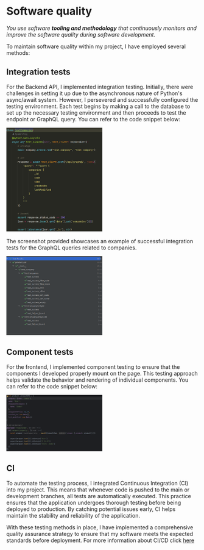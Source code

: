 # Software quality
*You use software **tooling and methodology** that continuously monitors and improve the software quality during software development.*

To maintain software quality within my project, I have employed several methods:

## Integration tests

For the Backend API, I implemented integration testing. Initially, there were challenges in setting it up due to the asynchronous nature of Python's async/await system. However, I persevered and successfully configured the testing environment. Each test begins by making a call to the database to set up the necessary testing environment and then proceeds to test the endpoint or GraphQL query. You can refer to the code snippet below:

<img src="https://github.com/Spider-Frog/fontys-portfolio-s3/blob/main/ProofLearningOutcomes/Images/integration_tests_code.png?raw=true" alt="Integration tests code" width="50%" height="50%" />

The screenshot provided showcases an example of successful integration tests for the GraphQL queries related to companies.

<img src="https://github.com/Spider-Frog/fontys-portfolio-s3/blob/main/ProofLearningOutcomes/Images/integration_tests_passed.png?raw=true" alt="Integration tests passed" width="50%" height="50%" />


## Component tests

For the frontend, I implemented component testing to ensure that the components I developed properly mount on the page. This testing approach helps validate the behavior and rendering of individual components. You can refer to the code snippet below:

<img src="https://github.com/Spider-Frog/fontys-portfolio-s3/blob/main/ProofLearningOutcomes/Images/component_tests_code.png?raw=true" alt="Component tests code" width="50%" height="50%" />

## CI

To automate the testing process, I integrated Continuous Integration (CI) into my project. This means that whenever code is pushed to the main or development branches, all tests are automatically executed. This practice ensures that the application undergoes thorough testing before being deployed to production. By catching potential issues early, CI helps maintain the stability and reliability of the application.

With these testing methods in place, I have implemented a comprehensive quality assurance strategy to ensure that my software meets the expected standards before deployment.
For more information about CI/CD click [here](https://github.com/Spider-Frog/fontys-portfolio-s3/blob/main/ProofLearningOutcomes/CI-CD.md)
